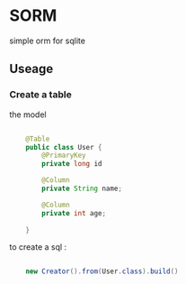 SORM
====

simple orm for sqlite


## Useage

### Create a table 

the model  
```java  

	@Table  
	public class User {
		@PrimaryKey
		private long id

		@Column
		private String name;

		@Column
		private int age;
	
	}

```

to create a sql	:  
```java  

	new Creator().from(User.class).build()
```
